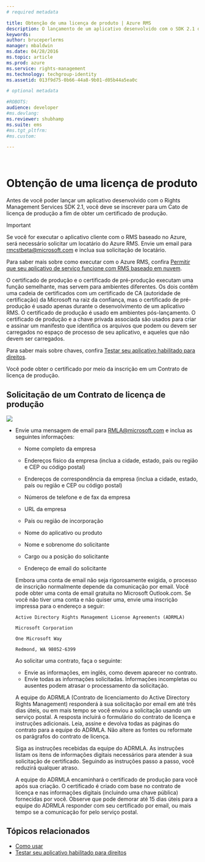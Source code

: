 ```yaml
---
# required metadata

title: Obtenção de uma licença de produto | Azure RMS
description: O lançamento de um aplicativo desenvolvido com o SDK 2.1 do RMS, exige um Contrato de licença de produção.
keywords:
author: bruceperlerms
manager: mbaldwin
ms.date: 04/28/2016
ms.topic: article
ms.prod: azure
ms.service: rights-management
ms.technology: techgroup-identity
ms.assetid: 013f9d75-0b66-44a8-9b01-d05b44a5ea0c

# optional metadata

#ROBOTS:
audience: developer
#ms.devlang:
ms.reviewer: shubhamp
ms.suite: ems
#ms.tgt_pltfrm:
#ms.custom:

---
```


﻿
# Obtenção de uma licença de produto

Antes de você poder lançar um aplicativo desenvolvido com o Rights Management Services SDK 2.1, você deve se inscrever para um Cato de licença de produção a fim de obter um certificado de produção.

> [!IMPORTANT]
> Se você for executar o aplicativo cliente com o RMS baseado no Azure, será necessário solicitar um locatário do Azure RMS. Envie um email para <rmcstbeta@microsoft.com> e inclua sua solicitação de locatário.

Para saber mais sobre como executar com o Azure RMS, confira [Permitir que seu aplicativo de serviço funcione com RMS baseado em nuvem](how-to-use-file-api-with-aadrm-cloud.md).


O certificado de produção e o certificado de pré-produção executam uma função semelhante, mas servem para ambientes diferentes. Os dois contêm uma cadeia de certificados com um certificado de CA (autoridade de certificação) da Microsoft na raiz da confiança, mas o certificado de pré-produção é usado apenas durante o desenvolvimento de um aplicativo RMS. O certificado de produção é usado em ambientes pós-lançamento. O certificado de produção e a chave privada associada são usados para criar e assinar um manifesto que identifica os arquivos que podem ou devem ser carregados no espaço de processo de seu aplicativo, e aqueles que não devem ser carregados.

Para saber mais sobre chaves, confira [Testar seu aplicativo habilitado para direitos](running-your-first-application.md).

Você pode obter o certificado por meio da inscrição em um Contrato de licença de produção.

## Solicitação de um Contrato de licença de produção

![](../media/wedge.gif)

-   Envie uma mensagem de email para [RMLA@microsoft.com](mailto:rmla@microsoft.com) e inclua as seguintes informações:

    -   Nome completo da empresa

    -   Endereços físico da empresa (inclua a cidade, estado, país ou região e CEP ou código postal)
    -   Endereços de correspondência da empresa (inclua a cidade, estado, país ou região e CEP ou código postal)
    -   Números de telefone e de fax da empresa
    -   URL da empresa
    -   País ou região de incorporação
    -   Nome do aplicativo ou produto
    -   Nome e sobrenome do solicitante
    -   Cargo ou a posição do solicitante
    -   Endereço de email do solicitante

    Embora uma conta de email não seja rigorosamente exigida, o processo de inscrição normalmente depende da comunicação por email. Você pode obter uma conta de email gratuita no Microsoft Outlook.com. Se você não tiver uma conta e não quiser uma, envie uma inscrição impressa para o endereço a seguir:

    `Active Directory Rights Management License Agreements (ADRMLA)`

    `Microsoft Corporation`

    `One Microsoft Way`

    `Redmond, WA 98052-6399`

    Ao solicitar uma contrato, faça o seguinte:

    -   Envie as informações, em inglês, como devem aparecer no contrato.
    -   Envie todas as informações solicitadas. Informações incompletas ou ausentes podem atrasar o processamento da solicitação.

    A equipe do ADRMLA (Contrato de licenciamento do Active Directory Rights Management) responderá à sua solicitação por email em até três dias úteis, ou em mais tempo se você enviou a solicitação usando um serviço postal. A resposta incluirá o formulário do contrato de licença e instruções adicionais. Leia, assine e devolva todas as páginas do contrato para a equipe do ADRMLA. Não altere as fontes ou reformate os parágrafos do contrato de licença.

    Siga as instruções recebidas da equipe do ADRMLA. As instruções listam os itens de informações digitais necessários para atender à sua solicitação de certificado. Seguindo as instruções passo a passo, você reduzirá qualquer atraso.

    A equipe do ADRMLA encaminhará o certificado de produção para você após sua criação. O certificado é criado com base no contrato de licença e nas informações digitais (incluindo uma chave pública) fornecidas por você. Observe que pode demorar até 15 dias úteis para a equipe do ADRMLA responder com seu certificado por email, ou mais tempo se a comunicação for pelo serviço postal.

## Tópicos relacionados

* [Como usar](how-to-use-msipc.md)
* [Testar seu aplicativo habilitado para direitos](running-your-first-application.md)
 

 





<!--HONumber=Apr16_HO3-->


